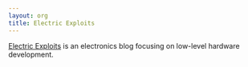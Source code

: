 ```yaml
---
layout: org
title: Electric Exploits
---
```

[Electric Exploits](http://electricexploits.net/) is an electronics blog focusing on low-level hardware development.
